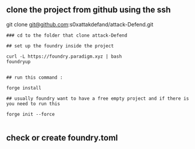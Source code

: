 ## clone the project from github using the ssh

git clone git@github.com:s0xattakdefand/attack-Defend.git
```
### cd to the folder that clone attack-Defend

## set up the foundry inside the project

curl -L https://foundry.paradigm.xyz | bash
foundryup


## run this command :

forge install 

## usually foundry want to have a free empty project and if there is you need to run this

forge init --force


```

## check or create foundry.toml